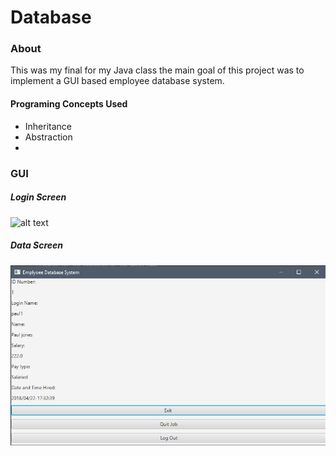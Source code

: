 # Database

### About 
This was my final for my Java class the main goal of this project was to implement a GUI based employee database system. 

#### Programing Concepts Used
* Inheritance
* Abstraction
* 


### GUI
##### Login Screen
![alt text](screenshots/AfterEmpquitting.PNG)
##### Data Screen
![alt text](screenshots/empscene.PNG)
